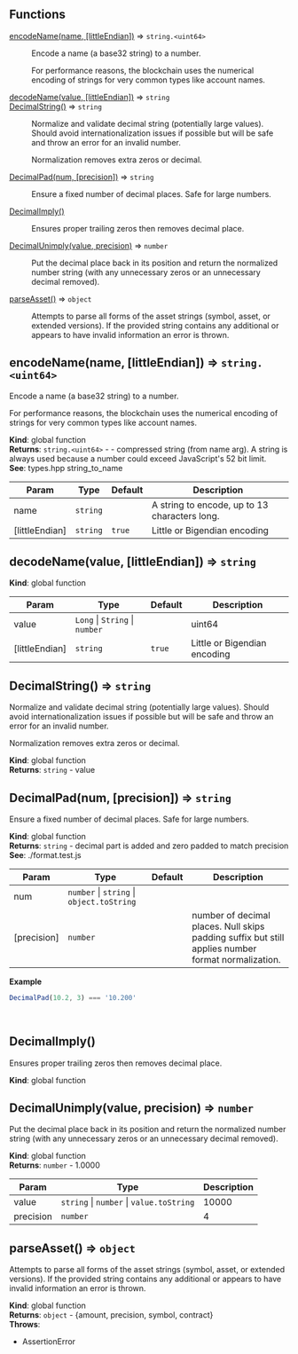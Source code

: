 ## Functions

<dl>
<dt><a href="#encodeName">encodeName(name, [littleEndian])</a> ⇒ <code>string.&lt;uint64&gt;</code></dt>
<dd><p>Encode a name (a base32 string) to a number.</p>
<p>  For performance reasons, the blockchain uses the numerical encoding of strings
  for very common types like account names.</p>
</dd>
<dt><a href="#decodeName">decodeName(value, [littleEndian])</a> ⇒ <code>string</code></dt>
<dd></dd>
<dt><a href="#DecimalString">DecimalString()</a> ⇒ <code>string</code></dt>
<dd><p>Normalize and validate decimal string (potentially large values).  Should
  avoid internationalization issues if possible but will be safe and
  throw an error for an invalid number.</p>
<p>  Normalization removes extra zeros or decimal.</p>
</dd>
<dt><a href="#DecimalPad">DecimalPad(num, [precision])</a> ⇒ <code>string</code></dt>
<dd><p>Ensure a fixed number of decimal places.  Safe for large numbers.</p>
</dd>
<dt><a href="#DecimalImply">DecimalImply()</a></dt>
<dd><p>Ensures proper trailing zeros then removes decimal place.</p>
</dd>
<dt><a href="#DecimalUnimply">DecimalUnimply(value, precision)</a> ⇒ <code>number</code></dt>
<dd><p>Put the decimal place back in its position and return the normalized number
  string (with any unnecessary zeros or an unnecessary decimal removed).</p>
</dd>
<dt><a href="#parseAsset">parseAsset()</a> ⇒ <code>object</code></dt>
<dd><p>Attempts to parse all forms of the asset strings (symbol, asset, or extended
  versions).  If the provided string contains any additional or appears to have
  invalid information an error is thrown.</p>
</dd>
</dl>

<a name="encodeName"></a>

## encodeName(name, [littleEndian]) ⇒ <code>string.&lt;uint64&gt;</code>
Encode a name (a base32 string) to a number.

  For performance reasons, the blockchain uses the numerical encoding of strings
  for very common types like account names.

**Kind**: global function  
**Returns**: <code>string.&lt;uint64&gt;</code> - - compressed string (from name arg).  A string is
    always used because a number could exceed JavaScript's 52 bit limit.  
**See**: types.hpp string_to_name  

| Param | Type | Default | Description |
| --- | --- | --- | --- |
| name | <code>string</code> |  | A string to encode, up to 13 characters long. |
| [littleEndian] | <code>string</code> | <code>true</code> | Little or Bigendian encoding |

<a name="decodeName"></a>

## decodeName(value, [littleEndian]) ⇒ <code>string</code>
**Kind**: global function  

| Param | Type | Default | Description |
| --- | --- | --- | --- |
| value | <code>Long</code> \| <code>String</code> \| <code>number</code> |  | uint64 |
| [littleEndian] | <code>string</code> | <code>true</code> | Little or Bigendian encoding |

<a name="DecimalString"></a>

## DecimalString() ⇒ <code>string</code>
Normalize and validate decimal string (potentially large values).  Should
  avoid internationalization issues if possible but will be safe and
  throw an error for an invalid number.

  Normalization removes extra zeros or decimal.

**Kind**: global function  
**Returns**: <code>string</code> - value  
<a name="DecimalPad"></a>

## DecimalPad(num, [precision]) ⇒ <code>string</code>
Ensure a fixed number of decimal places.  Safe for large numbers.

**Kind**: global function  
**Returns**: <code>string</code> - decimal part is added and zero padded to match precision  
**See**: ./format.test.js  

| Param | Type | Default | Description |
| --- | --- | --- | --- |
| num | <code>number</code> \| <code>string</code> \| <code>object.toString</code> |  |  |
| [precision] | <code>number</code> | <code></code> | number of decimal places.  Null skips     padding suffix but still applies number format normalization. |

**Example**  
```js
DecimalPad(10.2, 3) === '10.200'

  
```
<a name="DecimalImply"></a>

## DecimalImply()
Ensures proper trailing zeros then removes decimal place.

**Kind**: global function  
<a name="DecimalUnimply"></a>

## DecimalUnimply(value, precision) ⇒ <code>number</code>
Put the decimal place back in its position and return the normalized number
  string (with any unnecessary zeros or an unnecessary decimal removed).

**Kind**: global function  
**Returns**: <code>number</code> - 1.0000  

| Param | Type | Description |
| --- | --- | --- |
| value | <code>string</code> \| <code>number</code> \| <code>value.toString</code> | 10000 |
| precision | <code>number</code> | 4 |

<a name="parseAsset"></a>

## parseAsset() ⇒ <code>object</code>
Attempts to parse all forms of the asset strings (symbol, asset, or extended
  versions).  If the provided string contains any additional or appears to have
  invalid information an error is thrown.

**Kind**: global function  
**Returns**: <code>object</code> - {amount, precision, symbol, contract}  
**Throws**:

- AssertionError

